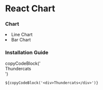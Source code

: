 <h1>React Chart</h1>

<h3>Chart</h3>
<li>Line Chart</li>
<li>Bar Chart</li>


<h3>Installation Guide</h3>
copyCodeBlock('<div>Thundercats</div>')


`${copyCodeBlock('<div>Thundercats</div>')}`

